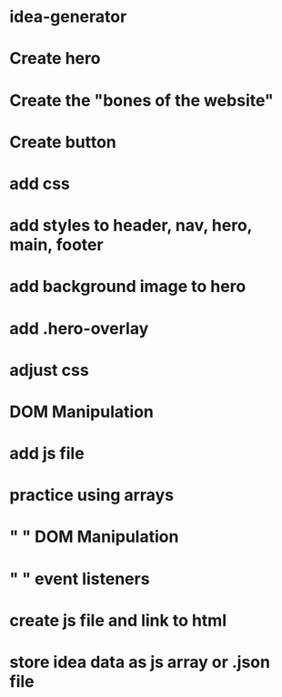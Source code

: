 # idea-generator
# Create hero
# Create the "bones of the website"
# Create button
# add css
# add styles to header, nav, hero, main, footer
# add background image to hero
# add .hero-overlay
# adjust css
# DOM Manipulation
# add js file
# practice using arrays
# " " DOM Manipulation
# " " event listeners
# create js file and link to html
# store idea data as js array or .json file
